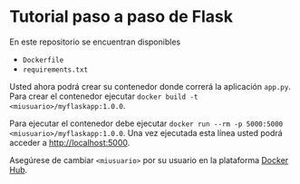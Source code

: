 # Tutorial paso a paso de Flask

En este repositorio se encuentran disponibles

* `Dockerfile`
* `requirements.txt`

Usted ahora podrá crear su contenedor donde correrá la aplicación `app.py`.
Para crear el contenedor ejecutar `docker build -t <miusuario>/myflaskapp:1.0.0`.

Para ejecutar el contenedor debe ejecutar `docker run --rm -p 5000:5000 <miusuario>/myflaskapp:1.0.0`.
Una vez ejecutada esta línea usted podrá acceder a [http://localhost:5000](http://localhost:5000).

Asegúrese de cambiar `<miusuario>` por su usuario en la plataforma [Docker Hub](http://hub.docker.com).

